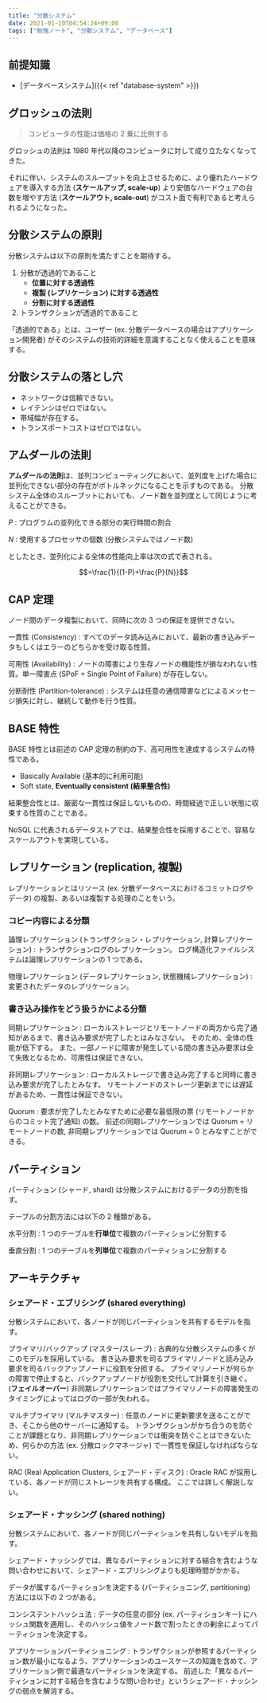 ```yaml
---
title: "分散システム"
date: 2021-01-10T04:54:24+09:00
tags: ["勉強ノート", "分散システム", "データベース"]
---
```


## 前提知識

- [データベースシステム]({{< ref "database-system" >}})

## グロッシュの法則

> コンピュータの性能は価格の 2 乗に比例する

グロッシュの法則は 1980 年代以降のコンピュータに対して成り立たなくなってきた。

それに伴い、システムのスループットを向上させるために、より優れたハードウェアを導入する方法 (**スケールアップ, scale-up**) より安価なハードウェアの台数を増やす方法 (**スケールアウト, scale-out**) がコスト面で有利であると考えられるようになった。

## 分散システムの原則

分散システムは以下の原則を満たすことを期待する。

1. 分散が透過的であること
   - **位置に対する透過性**
   - **複製 (レプリケーション) に対する透過性**
   - **分割に対する透過性**
1. トランザクションが透過的であること

「透過的である」とは、ユーザー (ex. 分散データベースの場合はアプリケーション開発者) がそのシステムの技術的詳細を意識することなく使えることを意味する。

## 分散システムの落とし穴

- ネットワークは信頼できない。
- レイテンシはゼロではない。
- 帯域幅が存在する。
- トランスポートコストはゼロではない。

## アムダールの法則

**アムダールの法則**は、並列コンピューティングにおいて、並列度を上げた場合に並列化できない部分の存在がボトルネックになることを示すものである。
分散システム全体のスループットにおいても、ノード数を並列度として同じように考えることができる。

$P$
: プログラムの並列化できる部分の実行時間の割合

$N$
: 使用するプロセッサの個数 (分散システムではノード数)

としたとき、並列化による全体の性能向上率は次の式で表される。

$$=\frac{1}{(1-P)+\frac{P}{N}}$$

## CAP 定理

ノード間のデータ複製において、同時に次の 3 つの保証を提供できない。

一貫性 (Consistency)
: すべてのデータ読み込みにおいて、最新の書き込みデータもしくはエラーのどちらかを受け取る性質。

可用性 (Availability)
: ノードの障害により生存ノードの機能性が損なわれない性質。単一障害点 (SPoF = Single Point of Failure) が存在しない。

分断耐性 (Partition-tolerance)
: システムは任意の通信障害などによるメッセージ損失に対し、継続して動作を行う性質。

## BASE 特性

BASE 特性とは前述の CAP 定理の制約の下、高可用性を達成するシステムの特性である。

- Basically Available (基本的に利用可能)
- Soft state, **Eventually consistent (結果整合性)**

結果整合性とは、厳密な一貫性は保証しないものの、時間経過で正しい状態に収束する性質のことである。

NoSQL に代表されるデータストアでは、結果整合性を採用することで、容易なスケールアウトを実現している。

## レプリケーション (replication, 複製)

レプリケーションとはリソース (ex. 分散データベースにおけるコミットログやデータ) の複製、あるいは複製する処理のことをいう。

### コピー内容による分類

論理レプリケーション (トランザクション・レプリケーション, 計算レプリケーション)
: トランザクションログのレプリケーション。
ログ構造化ファイルシステムは論理レプリケーションの 1 つである。

物理レプリケーション (データレプリケーション, 状態機械レプリケーション)
: 変更されたデータのレプリケーション。

### 書き込み操作をどう扱うかによる分類

同期レプリケーション
: ローカルストレージとリモートノードの両方から完了通知があるまで、書き込み要求が完了したとはみなさない。
そのため、全体の性能が低下する。
また、一部ノードに障害が発生している間の書き込み要求は全て失敗となるため、可用性は保証できない。

非同期レプリケーション
: ローカルストレージで書き込み完了すると同時に書き込み要求が完了したとみなす。
リモートノードのストレージ更新までには遅延があるため、一貫性は保証できない。

Quorum
: 要求が完了したとみなすために必要な最低限の票 (リモートノードからのコミット完了通知) の数。
前述の同期レプリケーションでは Quorum = リモートノードの数, 非同期レプリケーションでは Quorum = 0 とみなすことができる。

<!-- TODO Quorum ベース投票によるレプリケーション管理について書く -->

## パーティション

パーティション (シャード, shard) は分散システムにおけるデータの分割を指す。

テーブルの分割方法には以下の 2 種類がある。

水平分割
: 1 つのテーブルを**行単位**で複数のパーティションに分割する

垂直分割
: 1 つのテーブルを**列単位**で複数のパーティションに分割する

## アーキテクチャ

### シェアード・エブリシング (shared everything)

分散システムにおいて、各ノードが同じパーティションを共有するモデルを指す。

プライマリ/バックアップ (マスター/スレーブ)
: 古典的な分散システムの多くがこのモデルを採用している。
書き込み要求を司るプライマリノードと読み込み要求を司るバックアップノードに役割を分担する。
プライマリノードが何らかの障害で停止すると、バックアップノードが役割を交代して計算を引き継ぐ。(**フェイルオーバー**)
非同期レプリケーションではプライマリノードの障害発生のタイミングによってはログの一部が失われる。

マルチプライマリ (マルチマスター)
: 任意のノードに更新要求を送ることができ、そこから他のサーバーに通知する。
トランザクションがかち合うのを防ぐことが課題となり、非同期レプリケーションでは衝突を防ぐことはできないため、何らかの方法 (ex. 分散ロックマネージャ) で一貫性を保証しなければならない。

RAC (Real Application Clusters, シェアード・ディスク)
: Oracle RAC が採用している、各ノードが同じストレージを共有する構成。
ここでは詳しく解説しない。

### シェアード・ナッシング (shared nothing)

分散システムにおいて、各ノードが同じパーティションを共有しないモデルを指す。

シェアード・ナッシングでは、異なるパーティションに対する結合を含むような問い合わせにおいて、シェアード・エブリシングよりも処理時間がかかる。

データが属するパーティションを決定する (パーティショニング, partitioning) 方法には以下の 2 つがある。

コンシステントハッシュ法
: データの任意の部分 (ex. パーティションキー) にハッシュ関数を適用し、そのハッシュ値をノード数で割ったときの剰余によってパーティションを決定する。

アプリケーションパーティショニング
:  トランザクションが参照するパーティション数が最小になるよう、アプリケーションのユースケースの知識を含めて、アプリケーション側で最適なパーティションを決定する。
前述した「異なるパーティションに対する結合を含むような問い合わせ」というシェアード・ナッシングの弱点を解消する。

<!-- TODO アプリケーションパーティショニングについて書く -->
<!-- TODO ブルームフィルタについて書く -->
<!-- TODO Two Phase Commit について書く -->
<!-- TODO 分散メッセージングについて書く -->
<!-- TODO 基本的な用語の解説を書く -->
